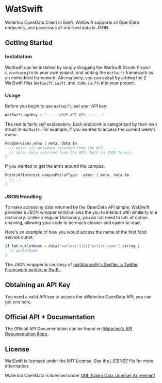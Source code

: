 # WatSwift
Waterloo OpenData Client in Swift. WatSwift supports all OpenData endpoints, and processes all returned data in JSON.

## Getting Started

### Installation
WatSwift can be installed by simply dragging the WatSwift Xcode Project (`.xcodeproj`) into your own project, and adding the `WatSwift` framework as an embedded framework. Alternatively, you can install by adding the 2 WatSwift files (`WatSwift.swift`, and `JSON.swift`) into your project.

### Usage

Before you begin to use `WatSwift`, set your API key:
```swift
WatSwift.apiKey = "------YOUR API KEY--------"
```

The rest is fairly self explanatory. Each endpoint is categorized by their own struct in `WatSwift`. For example, if you wanted to access the current week's menu:
```swift
FoodServices.menu { meta, data in
  // meta: all metadata returned from the API
  // data: data returned from the API, both in JSON format.
}
```

If you wanted to get the atms around the campus:
```swift
PointsOfInterest.campusPoi(ofType: .atms) { meta, data in
  // ...
}
```

### JSON Handling

To make accessing data returned by the OpenData API simple, WatSwift provides a JSON wrapper which allows the you to interact with similarly to a dictionary. Unlike a regular Dictionary, you do not need to lots of option chaining, allowing your code to be much cleaner and easier to read.

Here's an example of how you would access the name of the first food service outlet:
```swift
if let outletName = data["outlets"][0]["outlet_name"].string {
  // outletName
}
```

The JSON wrapper is courtesy of [mattdonnelly's Swifter: a Twitter Framework written in Swift.](https://github.com/mattdonnelly/Swifter).

## Obtaining an API Key
You need a valid API key to access the uWaterloo OpenData API; you can get one [here](https://api.uwaterloo.ca).

## Official API + Documentation
The Official API Documentation can be found on [Waterloo's API Documentation Repo ](https://github.com/uWaterloo/api-documentation).

## License
WatSwift is licensed under the MIT License. See the LICENSE file for more information.

Waterloo OpenData is licensed under [ODL (Open Data License) Agreement](https://uwaterloo.ca/open-data/university-waterloo-open-data-license-agreement-v1)

